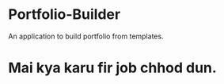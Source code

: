 # Portfolio-Builder
An application to build portfolio from templates.


# Mai kya karu fir job chhod dun.
